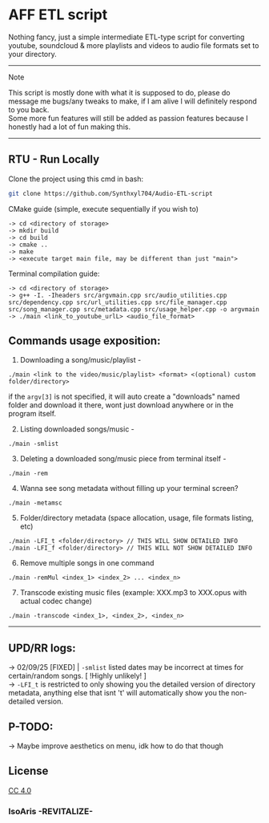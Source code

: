 # AFF ETL script
Nothing fancy, just a simple intermediate ETL-type script for converting youtube, soundcloud & more playlists and videos to audio file formats set to your directory. <br>
<hr>

> [!NOTE]
> This script is mostly done with what it is supposed to do, please do message me bugs/any tweaks to make, if I am alive I will definitely respond to you back. <br>
> Some more fun features will still be added as passion features because I honestly had a lot of fun making this. <br>

<hr>

## RTU - Run Locally

Clone the project using this cmd in bash:
```bash
git clone https://github.com/Synthxyl704/Audio-ETL-script
```

CMake guide (simple, execute sequentially if you wish to)
```
-> cd <directory of storage>
-> mkdir build
-> cd build
-> cmake ..
-> make
-> <execute target main file, may be different than just "main">
```

Terminal compilation guide:
```
-> cd <directory of storage>
-> g++ -I. -Iheaders src/argvmain.cpp src/audio_utilities.cpp src/dependency.cpp src/url_utilities.cpp src/file_manager.cpp src/song_manager.cpp src/metadata.cpp src/usage_helper.cpp -o argvmain
-> ./main <link_to_youtube_urlL> <audio_file_format>
```

## Commands usage exposition:
1. Downloading a song/music/playlist -
```
./main <link to the video/music/playlist> <format> <(optional) custom folder/directory>
```
if the `argv[3]` is not specified, it will auto create a "downloads" named folder and download it there, wont just download anywhere or in the program itself.

2. Listing downloaded songs/music -
```
./main -smlist
```

3. Deleting a downloaded song/music piece from terminal itself -
```
./main -rem
```

4. Wanna see song metadata without filling up your terminal screen?
```
./main -metamsc
```

5. Folder/directory metadata (space allocation, usage, file formats listing, etc)
```
./main -LFI_t <folder/directory> // THIS WILL SHOW DETAILED INFO
./main -LFI_f <folder/directory> // THIS WILL NOT SHOW DETAILED INFO
```

6. Remove multiple songs in one command
```
./main -remMul <index_1> <index_2> ... <index_n>
```

7. Transcode existing music files (example: XXX.mp3 to XXX.opus with actual codec change)
```
./main -transcode <index_1>, <index_2>, <index_n>
```

<hr>

## UPD/RR logs:

-> 02/09/25 [FIXED] | `-smlist` listed dates may be incorrect at times for certain/random songs. [ !Highly unlikely! ] <br>
-> `-LFI_t` is restricted to only showing you the detailed version of directory metadata, anything else that isnt 't' will automatically show you the non-detailed version.

## P-TODO: <br> 
-> Maybe improve aesthetics on menu, idk how to do that though

## License

[CC 4.0]([https://creativecommons.org/licenses/by/4.0/deed.en)

<h3>IsoAris -REVITALIZE-</h3>
